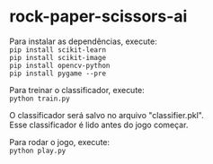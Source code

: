 # rock-paper-scissors-ai

Para instalar as dependências, execute:  
```pip install scikit-learn```  
```pip install scikit-image```  
```pip install opencv-python```  
```pip install pygame --pre```  

Para treinar o classificador, execute:  
```python train.py```

O classificador será salvo no arquivo "classifier.pkl".  
Esse classificador é lido antes do jogo começar.

Para rodar o jogo, execute:  
```python play.py```
